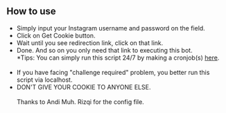 <b><h2>How to use</h2></b>
- Simply input your Instagram username and password on the field.
- Click on Get Cookie button.
- Wait until you see redirection link, click on that link.
- Done. And so on you only need that link to executing this bot.
<br>*Tips:  You can simply run this script 24/7 by making a cronjob(s) <a href="https://cron-job.org/en/">here</a>.
<br><br>
- If you have facing "challenge required" problem, you better run this script via localhost.
- DON'T GIVE YOUR COOKIE TO ANYONE ELSE.
<br><br>
Thanks to Andi Muh. Rizqi for the config file.
